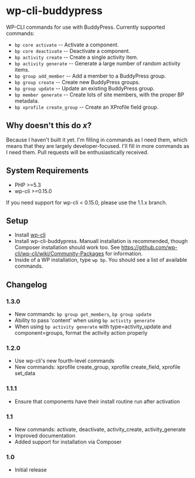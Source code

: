 # wp-cli-buddypress

WP-CLI commands for use with BuddyPress. Currently supported commands:

* `bp core activate` -- Activate a component.
* `bp core deactivate` -- Deactivate a component.
* `bp activity create` -- Create a single activity item.
* `bp activity generate` -- Generate a large number of random activity items.
* `bp group add_member` -- Add a member to a BuddyPress group.
* `bp group create` -- Create new BuddyPress groups.
* `bp group update` -- Update an existing BuddyPress group.
* `bp member generate` -- Create lots of site members, with the proper BP metadata.
* `bp xprofile create_group` -- Create an XProfile field group.

## Why doesn't this do _x_?

Because I haven't built it yet. I'm filling in commands as I need them, which means that they are largely developer-focused. I'll fill in more commands as I need them. Pull requests will be enthusiastically received.

## System Requirements

* PHP >=5.3
* wp-cli >=0.15.0

If you need support for wp-cli < 0.15.0, please use the 1.1.x branch.

## Setup

* Install [wp-cli](https://wp-cli.org)
* Install wp-cli-buddypress. Manuall installation is recommended, though Composer installation should work too. See https://github.com/wp-cli/wp-cli/wiki/Community-Packages for information. 
* Inside of a WP installation, type `wp bp`. You should see a list of available commands.

## Changelog

### 1.3.0

* New commands: `bp group get_members`, `bp group update`
* Ability to pass 'content' when using `bp activity generate`
* When using `bp activity generate` with type=activity_update and component=groups, format the activity action properly

### 1.2.0

* Use wp-cli's new fourth-level commands
* New commands: xprofile create_group, xprofile create_field, xprofile set_data

### 1.1.1

* Ensure that components have their install routine run after activation

### 1.1

* New commands: activate, deactivate, activity_create, activity_generate
* Improved documentation
* Added support for installation via Composer

### 1.0

* Initial release
